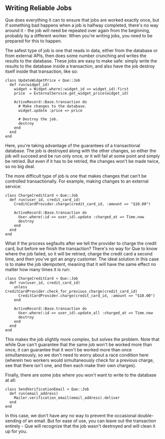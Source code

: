 ## Writing Reliable Jobs

Que does everything it can to ensure that jobs are worked exactly once, but if something bad happens when a job is halfway completed, there's no way around it - the job will need be repeated over again from the beginning, probably by a different worker. When you're writing jobs, you need to be prepared for this to happen.

The safest type of job is one that reads in data, either from the database or from external APIs, then does some number crunching and writes the results to the database. These jobs are easy to make safe: simply write the results to the database inside a transaction, and also have the job destroy itself inside that transaction, like so:

    class UpdateWidgetPrice < Que::Job
      def run(widget_id)
        widget = Widget.where(:widget_id => widget_id).first
        price  = ExternalService.get_widget_price(widget_id)

        ActiveRecord::Base.transaction do
          # Make changes to the database.
          widget.update :price => price

          # Destroy the job.
          destroy
        end
      end
    end

Here, you're taking advantage of the guarantees of a transactional database. The job is destroyed along with the other changes, so either the job will succeed and be run only once, or it will fail at some point and simply be retried. But even if it has to be retried, the changes won't be made twice, so no big deal.

The more difficult type of job is one that makes changes that can't be controlled transactionally. For example, making changes to an external service:

    class ChargeCreditCard < Que::Job
      def run(user_id, credit_card_id)
        CreditCardProvider.charge(credit_card_id, :amount => "$10.00")

        ActiveRecord::Base.transaction do
          User.where(:id => user_id).update :charged_at => Time.now
          destroy
        end
      end
    end

What if the process segfaults after we tell the provider to charge the credit card, but before we finish the transaction? There's no way for Que to know where the job failed, so it will be retried, charge the credit card a second time, and then you've got an angry customer. The ideal solution in this case is to make the job idempotent, meaning that it will have the same effect no matter how many times it is run:

    class ChargeCreditCard < Que::Job
      def run(user_id, credit_card_id)
        unless CreditCardProvider.check_for_previous_charge(credit_card_id)
          CreditCardProvider.charge(credit_card_id, :amount => "$10.00")
        end

        ActiveRecord::Base.transaction do
          User.where(:id => user_id).update_all :charged_at => Time.now
          destroy
        end
      end
    end

This makes the job slightly more complex, but solves the problem. Note that while Que can't guarantee that the same job won't be worked more than once, it can guarantee that it won't be worked more than once simultaneously, so we don't need to worry about a race condition here (wherein two workers would simultaneously check for a previous charge, see that there isn't one, and then each make their own charges).

Finally, there are some jobs where you won't want to write to the database at all:

    class SendVerificationEmail < Que::Job
      def run(email_address)
        Mailer.verification_email(email_address).deliver
      end
    end

In this case, we don't have any no way to prevent the occasional double-sending of an email. But for ease of use, you can leave out the transaction entirely - Que will recognize that the job wasn't destroyed and will clean it up for you.
